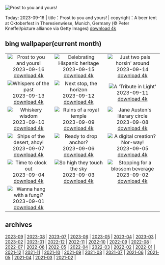 ![Prost to you and yours!](https://cn.bing.com/th?id=OHR.OktoberfestWorkers_EN-US5478786117_UHD.jpg&w=1000)

Today: 2023-09-16 | title：Prost to you and yours! | copyright：A beer tent at Oktoberfest in Theresienwiese, Munich, Germany (© Peter Kneffel/picture alliance via Getty Images) [download 4k](https://cn.bing.com/th?id=OHR.OktoberfestWorkers_EN-US5478786117_UHD.jpg)

## bing wallpaper(current month)

|  |  |  |
| :----: | :----: | :----: |
| ![Prost to you and yours!](https://cn.bing.com/th?id=OHR.OktoberfestWorkers_EN-US5478786117_UHD.jpg&pid=hp&w=384&h=216&rs=1&c=4) <br/>2023-09-16 [download 4k](https://cn.bing.com/th?id=OHR.OktoberfestWorkers_EN-US5478786117_UHD.jpg)| ![Celebrating Hispanic heritage](https://cn.bing.com/th?id=OHR.MissionRuins_EN-US2486545022_UHD.jpg&pid=hp&w=384&h=216&rs=1&c=4) <br/>2023-09-15 [download 4k](https://cn.bing.com/th?id=OHR.MissionRuins_EN-US2486545022_UHD.jpg)| ![Just two pals horsin' around](https://cn.bing.com/th?id=OHR.MongoliaHorses_EN-US2400199558_UHD.jpg&pid=hp&w=384&h=216&rs=1&c=4) <br/>2023-09-14 [download 4k](https://cn.bing.com/th?id=OHR.MongoliaHorses_EN-US2400199558_UHD.jpg)|
| ![Whispers of the past](https://cn.bing.com/th?id=OHR.HemakutaHill_EN-US2233323383_UHD.jpg&pid=hp&w=384&h=216&rs=1&c=4) <br/>2023-09-13 [download 4k](https://cn.bing.com/th?id=OHR.HemakutaHill_EN-US2233323383_UHD.jpg)| ![Next stop, the horizon](https://cn.bing.com/th?id=OHR.NorthSeaStairs_EN-US2097672090_UHD.jpg&pid=hp&w=384&h=216&rs=1&c=4) <br/>2023-09-12 [download 4k](https://cn.bing.com/th?id=OHR.NorthSeaStairs_EN-US2097672090_UHD.jpg)| ![A 'Tribute in Light'](https://cn.bing.com/th?id=OHR.BridgeMemorial_EN-US1953692613_UHD.jpg&pid=hp&w=384&h=216&rs=1&c=4) <br/>2023-09-11 [download 4k](https://cn.bing.com/th?id=OHR.BridgeMemorial_EN-US1953692613_UHD.jpg)|
| ![Whiskery wisdom](https://cn.bing.com/th?id=OHR.WalrusSvalbard_EN-US1836032120_UHD.jpg&pid=hp&w=384&h=216&rs=1&c=4) <br/>2023-09-10 [download 4k](https://cn.bing.com/th?id=OHR.WalrusSvalbard_EN-US1836032120_UHD.jpg)| ![Ruins of a royal temple](https://cn.bing.com/th?id=OHR.AyutthayaTemple_EN-US1726415748_UHD.jpg&pid=hp&w=384&h=216&rs=1&c=4) <br/>2023-09-09 [download 4k](https://cn.bing.com/th?id=OHR.AyutthayaTemple_EN-US1726415748_UHD.jpg)| ![Jane Austen's literary circle](https://cn.bing.com/th?id=OHR.BathCircus_EN-US1560951776_UHD.jpg&pid=hp&w=384&h=216&rs=1&c=4) <br/>2023-09-08 [download 4k](https://cn.bing.com/th?id=OHR.BathCircus_EN-US1560951776_UHD.jpg)|
| ![Ships of the desert, ahoy!](https://cn.bing.com/th?id=OHR.CamelsAbove_EN-US3904666620_UHD.jpg&pid=hp&w=384&h=216&rs=1&c=4) <br/>2023-09-07 [download 4k](https://cn.bing.com/th?id=OHR.CamelsAbove_EN-US3904666620_UHD.jpg)| ![Ready to drop anchor?](https://cn.bing.com/th?id=OHR.CreteHarbor_EN-US3759550362_UHD.jpg&pid=hp&w=384&h=216&rs=1&c=4) <br/>2023-09-06 [download 4k](https://cn.bing.com/th?id=OHR.CreteHarbor_EN-US3759550362_UHD.jpg)| ![A digital creation? Nor-way!](https://cn.bing.com/th?id=OHR.MountSegla_EN-US3570750349_UHD.jpg&pid=hp&w=384&h=216&rs=1&c=4) <br/>2023-09-05 [download 4k](https://cn.bing.com/th?id=OHR.MountSegla_EN-US3570750349_UHD.jpg)|
| ![Time to clock out](https://cn.bing.com/th?id=OHR.LaborDayWorkers_EN-US3448430770_UHD.jpg&pid=hp&w=384&h=216&rs=1&c=4) <br/>2023-09-04 [download 4k](https://cn.bing.com/th?id=OHR.LaborDayWorkers_EN-US3448430770_UHD.jpg)| ![So high they touch the sky](https://cn.bing.com/th?id=OHR.ManhattanAerial_EN-US3290111355_UHD.jpg&pid=hp&w=384&h=216&rs=1&c=4) <br/>2023-09-03 [download 4k](https://cn.bing.com/th?id=OHR.ManhattanAerial_EN-US3290111355_UHD.jpg)| ![Stopping for a blossom beverage](https://cn.bing.com/th?id=OHR.TinyHummer_EN-US3171586787_UHD.jpg&pid=hp&w=384&h=216&rs=1&c=4) <br/>2023-09-02 [download 4k](https://cn.bing.com/th?id=OHR.TinyHummer_EN-US3171586787_UHD.jpg)|
| ![Wanna hang with a fungi?](https://cn.bing.com/th?id=OHR.TurkeyTailMush_EN-US2958542405_UHD.jpg&pid=hp&w=384&h=216&rs=1&c=4) <br/>2023-09-01 [download 4k](https://cn.bing.com/th?id=OHR.TurkeyTailMush_EN-US2958542405_UHD.jpg)|

## archives

[2023-09](./archives/en-US/2023-09.md) | [2023-08](./archives/en-US/2023-08.md) | [2023-07](./archives/en-US/2023-07.md) | [2023-06](./archives/en-US/2023-06.md) | [2023-05](./archives/en-US/2023-05.md) | [2023-04](./archives/en-US/2023-04.md) | [2023-03](./archives/en-US/2023-03.md) | [2023-02](./archives/en-US/2023-02.md) |
[2023-01](./archives/en-US/2023-01.md) | [2022-12](./archives/en-US/2022-12.md) | [2022-11](./archives/en-US/2022-11.md) | [2022-10](./archives/en-US/2022-10.md) | [2022-09](./archives/en-US/2022-09.md) | [2022-08](./archives/en-US/2022-08.md) | [2022-07](./archives/en-US/2022-07.md) | [2022-06](./archives/en-US/2022-06.md) |
[2022-05](./archives/en-US/2022-05.md) | [2022-04](./archives/en-US/2022-04.md) | [2022-03](./archives/en-US/2022-03.md) | [2022-02](./archives/en-US/2022-02.md) | [2022-01](./archives/en-US/2022-01.md) | [2021-12](./archives/en-US/2021-12.md) | [2021-11](./archives/en-US/2021-11.md) | [2021-10](./archives/en-US/2021-10.md) |
[2021-09](./archives/en-US/2021-09.md) | [2021-08](./archives/en-US/2021-08.md) | [2021-07](./archives/en-US/2021-07.md) | [2021-06](./archives/en-US/2021-06.md) | [2021-05](./archives/en-US/2021-05.md) | [2021-04](./archives/en-US/2021-04.md) | [2021-03](./archives/en-US/2021-03.md) | [2021-02](./archives/en-US/2021-02.md) |
